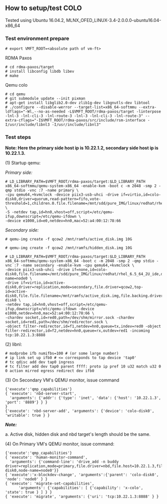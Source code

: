 ## How to setup/test COLO

Tested using Ubuntu 16.04.2, MLNX_OFED_LINUX-3.4-2.0.0.0-ubuntu16.04-x86_64

### Test environment prepare
```
# export VMFT_ROOT=<absolute path of vm-ft>
```
RDMA Paxos
```
# cd rdma-paxos/target
# install libconfig libdb libev 
# make
```
Qemu colo
```
# cd qemu
# git submodule update --init pixman
# apt-get install libglib2.0-dev zlib1g-dev libgnutls-dev libtool
# ./configure --disable-werror --target-list=x86_64-softmmu --extra-ldflags="-Wl,--no-as-needed -L$VMFT_ROOT/rdma-paxos/target -linterpose -lnl-3 -lnl-cli-3 -lnl-route-3 -lnl-3 -lnl-cli-3 -lnl-route-3" --extra-cflags="-I$VMFT_ROOT/rdma-paxos/src/include/rsm-interface -I/usr/include/libnl3 -I/usr/include/libnl3"
```

### Test steps
**Note: Here the primary side host ip is 10.22.1.2, secondary side host ip is 10.22.1.3.**

(1) Startup qemu:

*Primary side:*
```
# LD_LIBRARY_PATH=$VMFT_ROOT/rdma-paxos/target:$LD_LIBRARY_PATH x86_64-softmmu/qemu-system-x86_64 -enable-kvm -boot c -m 2048 -smp 2 -qmp stdio -vnc :7 -name primary \
-cpu qemu64,+kvmclock -device piix3-usb-uhci -drive if=virtio,id=colo-disk0,driver=quorum,read-pattern=fifo,vote-threshold=1,children.0.file.filename=/mnt/sdd/pure_IMG/linux/redhat/rhel_6.5_64_2U_ide,children.0.driver=raw \
-S -netdev tap,id=hn0,vhost=off,script=/etc/qemu-ifup,downscript=/etc/qemu-ifdown \
-device e1000,id=e0,netdev=hn0,mac=52:a4:00:12:78:66
```
*Secondary side:*
```
# qemu-img create -f qcow2 /mnt/ramfs/active_disk.img 10G

# qemu-img create -f qcow2 /mnt/ramfs/hidden_disk.img 10G

# LD_LIBRARY_PATH=$VMFT_ROOT/rdma-paxos/target:$LD_LIBRARY_PATH x86_64-softmmu/qemu-system-x86_64 -boot c -m 2048 -smp 2 -qmp stdio -vnc :7 -name secondary -enable-kvm -cpu qemu64,+kvmclock \
-device piix3-usb-uhci -drive if=none,id=colo-disk0,file.filename=/mnt/sdd/pure_IMG/linux/redhat/rhel_6.5_64_2U_ide,driver=raw,node-name=node0 \
-drive if=virtio,id=active-disk0,driver=replication,mode=secondary,file.driver=qcow2,top-id=active-disk0,file.file.filename=/mnt/ramfs/active_disk.img,file.backing.driver=qcow2,file.backing.file.filename=/mnt/ramfs/hidden_disk.img,file.backing.backing=colo-disk0 \
-netdev tap,id=hn0,vhost=off,script=/etc/qemu-ifup,downscript=/etc/qemu-ifdown -device e1000,netdev=hn0,mac=52:a4:00:12:78:66 \
-chardev socket,id=red0,path=/dev/shm/mirror.sock -chardev socket,id=red1,path=/dev/shm/redirector.sock \
-object filter-redirector,id=f1,netdev=hn0,queue=tx,indev=red0 -object filter-redirector,id=f2,netdev=hn0,queue=rx,outdev=red1 -incoming tcp:10.22.1.3:8888 
```
(2) libnl:
```
# modprobe ifb numifbs=100 # (or some large number)
# ip link set up ifb0 # <= corresponds to tap device 'tap0'
# tc qdisc add dev tap0 ingress
# tc filter add dev tap0 parent ffff: proto ip pref 10 u32 match u32 0 0 action mirred egress redirect dev ifb0
```
(3) On Secondary VM's QEMU monitor, issue command
```
{'execute':'qmp_capabilities'}
{ 'execute': 'nbd-server-start',
  'arguments': {'addr': {'type': 'inet', 'data': {'host': '10.22.1.3', 'port': '8889'} } }
}
{'execute': 'nbd-server-add', 'arguments': {'device': 'colo-disk0', 'writable': true } }
```
***Note:***

a. Active disk, hidden disk and nbd target's length should be the same.

(4) On Primary VM's QEMU monitor, issue command:
```
{'execute':'qmp_capabilities'}
{ 'execute': 'human-monitor-command',
  'arguments': {'command-line': 'drive_add -n buddy driver=replication,mode=primary,file.driver=nbd,file.host=10.22.1.3,file.port=8889,file.export=colo-disk0,node-name=node0'}}
{ 'execute':'x-blockdev-change', 'arguments':{'parent': 'colo-disk0', 'node': 'node0' } }
{ 'execute': 'migrate-set-capabilities',
      'arguments': {'capabilities': [ {'capability': 'x-colo', 'state': true } ] } }
{ 'execute': 'migrate', 'arguments': {'uri': 'tcp:10.22.1.3:8888' } }
```